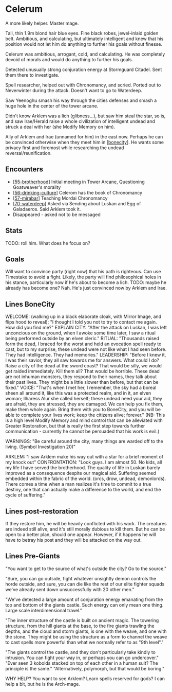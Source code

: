 # Celerum
A more likely helper. Master mage.

Tall, thin 1.9m blond hair blue eyes. Fine black robes, jewel-inlaid golden belt. Ambitious, and calculating, but ultimately intelligent and knew that his position would not let him do anything to further his goals without finesse.

Celerum was ambitious, arrogant, cold, and calculating. He was completely devoid of morals and would do anything to further his goals.

Detected unusually strong conjuration energy at Stormguard Citadel. Sent them there to investigate.

Spell researcher, helped out with Chronomancy, and scried. Ported out to Neverwinter during the attack. Doesn't want to go to Waterdeep.

Saw Yeenoghu smash his way through the cities defenses and smash a huge hole in the center of the tower arcane.

Didn't know Arklem was a lich (glibness...), but saw him steal the star, so is, and saw Irae/Herald raise a whole civilization of intelligent undead and struck a deal with her (she Modify Memory on him).

Ally of Arklem and Irae (unnamed for him) in the east now. Perhaps he can be convinced otherwise when they meet him in [[bonecity]]. He wants some privacy first and foremost while researching the undead reversal/reunification.

## Encounters
- [[55-brotherhood]] Initial meeting in Tower Arcane, Questioning Goatweaver's morality
- [[56-drinking-culture]] Celerom has the book of Chronomancy
- [[57-mirabar]] Teaching Mordai Chronomancy
- [[70-waterdeep]] Asked via Sending about Luskan and Egg of Galadaeros. Said Arklem took it.
- Disappeared - asked not to be messaged

## Stats
TODO: roll him. What does he focus on?

## Goals
Will want to convince party (right now) that his path is righteous. Can use Timestake to avoid a fight.
Likely, the party will find philosophical holes in his stance, particularly now if he's about to become a lich. TODO: maybe he already has become one? Nah. He's just convinced now by Arklem and Irae.

## Lines BoneCity
WELCOME: (walking up in a black elaborate cloak, with Mirror Image, and flips hood to reveal); "I thought I told you not to try to contact me again. How did you find me?"
EXPLAIN CITY: "After the attack on Luskan, I was left unconcious on the ground, when I awoke some time later, I saw a ritual being performed outside by an elven cleric."
RITUAL: "Thousands raised form the dead, I braced for the worst and held an evocation spell ready to cast, but to my surprise, these undead were not like what I had seen before. They had intelligence. They had memories."
LEADERSHIP: "Before I knew it, I was their savior, they all saw towards me for answers. What could I do? Raise a city of the dead at the sword coast? That would be silly, we would get raided immediately. Kill them all? That would be horrible. These dead are not inhuman monsters, they respond to their names, they talk about their past lives. They might be a little slower than before, but that can be fixed."
VOICE: "That's when I met her, I remember, the sky had a boreal sheen all around it, like this was a protected realm, and in it, an elven woman; Ilharess Alur she called herself; these undead need your aid, they are afraid, they are stressed, they are damaged. We can help you fix them, make them whole again. Bring them with you to BoneCity, and you will be able to complete your lives work; keep the citizens alive; forever."
(NB: This is a high level Modify Memory and mind control that can be alleviated with Greater Restoration, but that is really the first step towards further communication - currently he cannot be persuaded that his work is evil.)

WARNINGS: "Be careful around the city, many things are warded off to the living. (Symbol Investigation 20)"

ARKLEM: "I saw Arklem make his way out with a star for a brief moment of my knock out"
CONFRONTATION: "Look guys. I am almost 50. No kids, all my life I have served the brotherhood. The quality of life in Luskan barely improved as a consequence despite our magical aid. Suffering seemed embedded within the fabric of the world. (orcs, drow, undead, demonlords). There comes a time when a man realizes it's time to commit to a true destiny, one that can actually make a difference to the world, and end the cycle of suffering."

## Lines post-restoration
If they restore him, he will be heavily conflicted with his work. The creatures are indeed still alive, and it's still morally dubious to kill them. But he can be open to a better plan, should one appear. However, if it happens he will have to betray his post and they will be attacked on the way out.

## Lines Pre-Giants
"You want to get to the source of what's outside the city? Go to the source."

"Sure, you can go outside, fight whatever unsightly demon controls the horde outside, and sure, you can die like the rest of our elite fighter squads we've already sent down unsuccessfully with 20 other men."

"We've detected a large amount of conjuration energy emanating from the top and bottom of the giants castle. Such energy can only mean one thing. Large scale interdimensional travel."

"The inner structure of the castle is built on ancient magic. The towering structure, from the hill giants at the base, to the fire giants trawling the depths, and the cloud and storm giants, is one with the weave, and one with the stone. They might be using the structure as a form to channel the weave to cast spells more powerful than what we normally refer to as "9th level"."

"The giants control the castle, and they don't particularly take kindly to intrusion. You can fight your way in, or perhaps you can go undercover."
"Ever seen 3 kobolds stacked on top of each other in a human suit? The principle is the same."
"Alternatively, polymorph, but that would be boring."

WHY HELP? You want to see Arklem? Learn spells reserved for gods? I can help a bit, but he is the Arch-mage.

[//begin]: # "Autogenerated link references for markdown compatibility"
[bonecity]: ../east/bonecity "Bone City"
[55-brotherhood]: ../recaps/55-brotherhood "55-brotherhood"
[56-drinking-culture]: ../recaps/56-drinking-culture "56-drinking-culture"
[57-mirabar]: ../recaps/57-mirabar "57-mirabar"
[70-waterdeep]: ../recaps/70-waterdeep "70-waterdeep"
[//end]: # "Autogenerated link references"
